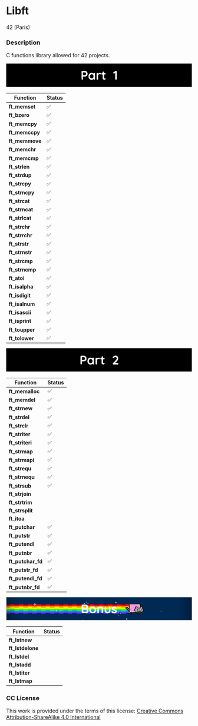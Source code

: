 # **Libft**

42 (Paris)

### **Description**

C functions library allowed for 42 projects.

![Part 1](images/part_1.png)

| Function        |        Status      |
|-----------------|--------------------|
| **ft_memset**   | :white_check_mark: |
| **ft_bzero**    | :white_check_mark: |
| **ft_memcpy**   | :white_check_mark: |
| **ft_memccpy**  | :white_check_mark: |
| **ft_memmove**  | :white_check_mark: |
| **ft_memchr**   | :white_check_mark: |
| **ft_memcmp**   | :white_check_mark: |
| **ft_strlen**   | :white_check_mark: |
| **ft_strdup**   | :white_check_mark: |
| **ft_strcpy**   | :white_check_mark: |
| **ft_strncpy**  | :white_check_mark: |
| **ft_strcat**   | :white_check_mark: |
| **ft_strncat**  | :white_check_mark: |
| **ft_strlcat**  | :white_check_mark: |
| **ft_strchr**   | :white_check_mark: |
| **ft_strrchr**  | :white_check_mark: |
| **ft_strstr**   | :white_check_mark: |
| **ft_strnstr**  | :white_check_mark: |
| **ft_strcmp**   | :white_check_mark: |
| **ft_strncmp**  | :white_check_mark: |
| **ft_atoi**     | :white_check_mark: |
| **ft_isalpha**  | :white_check_mark: |
| **ft_isdigit**  | :white_check_mark: |
| **ft_isalnum**  | :white_check_mark: |
| **ft_isascii**  | :white_check_mark: |
| **ft_isprint**  | :white_check_mark: |
| **ft_toupper**  | :white_check_mark: |
| **ft_tolower**  | :white_check_mark: |

![Part 2](images/part_2.png)

| Function          |        Status       |
|-------------------|---------------------|
| **ft_memalloc**   | :white_check_mark:  |
| **ft_memdel**     | :white_check_mark:  |
| **ft_strnew**     | :white_check_mark:  |
| **ft_strdel**     | :white_check_mark:  |
| **ft_strclr**     | :white_check_mark:  |
| **ft_striter**    | :white_check_mark:  |
| **ft_striteri**   | :white_check_mark:  |
| **ft_strmap**     | :white_check_mark:  |
| **ft_strmapi**    | :white_check_mark:  |
| **ft_strequ**     | :white_check_mark:  |
| **ft_strnequ**    | :white_check_mark:  |
| **ft_strsub**     | :white_check_mark:  |
| **ft_strjoin**    |   |
| **ft_strtrim**    |   |
| **ft_strsplit**   |   |
| **ft_itoa**       |   |
| **ft_putchar**    | :white_check_mark:  |
| **ft_putstr**     | :white_check_mark:  |
| **ft_putendl**    | :white_check_mark:  |
| **ft_putnbr**     | :white_check_mark:  |
| **ft_putchar_fd** | :white_check_mark:  |
| **ft_putstr_fd**  | :white_check_mark:  |
| **ft_putendl_fd** | :white_check_mark:  |
| **ft_putnbr_fd**  | :white_check_mark:  |

![Bonus](images/bonus.png)

| Function          |        Status       |
|-------------------|---------------------|
| **ft_lstnew**     |   |
| **ft_lstdelone**  |   |
| **ft_lstdel**     |   |
| **ft_lstadd**     |   |
| **ft_lstiter**    |   |
| **ft_lstmap**     |   |

### **CC License**

This work is provided under the terms of this license: [Creative Commons Attribution-ShareAlike 4.0 International](https://creativecommons.org/licenses/by-sa/4.0/)
